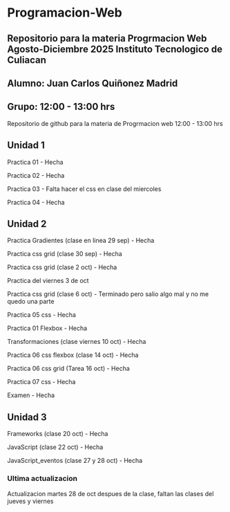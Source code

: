 # Programacion-Web
## Repositorio para la materia Progrmacion Web Agosto-Diciembre 2025 Instituto Tecnologico de Culiacan
## Alumno: Juan Carlos Quiñonez Madrid
## Grupo: 12:00 - 13:00 hrs
Repositorio de github para la materia de Progrmacion web 12:00 - 13:00 hrs

## Unidad 1
  Practica 01 - Hecha 
  
  Practica 02 - Hecha
  
  Practica 03 - Falta hacer el css en clase del miercoles 
  
  Practica 04 - Hecha

## Unidad 2

  Practica Gradientes (clase en linea 29 sep) - Hecha

  Practica css grid (clase 30 sep) - Hecha

  Practica css grid (clase 2 oct) - Hecha

  Practica del viernes 3 de oct

  Practica css grid (clase 6 oct) - Terminado pero salio algo mal y no me quedo una parte

  Practica 05 css - Hecha

  Practica 01 Flexbox - Hecha

  Transformaciones (clase viernes 10 oct) - Hecha

  Practica 06 css flexbox (clase 14 oct) - Hecha

  Practica 06 css grid (Tarea 16 oct) - Hecha

  Practica 07 css - Hecha

  Examen - Hecha

  ## Unidad 3

  Frameworks (clase 20 oct) - Hecha 

  JavaScript (clase 22 oct) - Hecha

  JavaScript_eventos (clase 27 y 28 oct) - Hecha

### Ultima actualizacion
Actualizacion martes 28 de oct despues de la clase, faltan las clases del jueves y viernes
